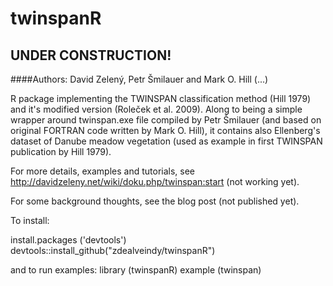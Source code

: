 # twinspanR

## UNDER CONSTRUCTION!

####Authors: David Zelený, Petr Šmilauer and Mark O. Hill (...)

R package implementing the TWINSPAN classification method (Hill 1979) and it's modified version (Roleček et al. 2009). Along to being a simple wrapper around twinspan.exe file compiled by Petr Šmilauer (and based on original FORTRAN code written by Mark O. Hill), it contains also Ellenberg's dataset of Danube meadow vegetation (used as example in first TWINSPAN publication by Hill 1979).

For more details, examples and tutorials, see http://davidzeleny.net/wiki/doku.php/twinspan:start (not working yet).

For some background thoughts, see the blog post (not published yet).

To install:

install.packages ('devtools')
devtools::install_github("zdealveindy/twinspanR")

and to run examples:
library (twinspanR)
example (twinspan)
